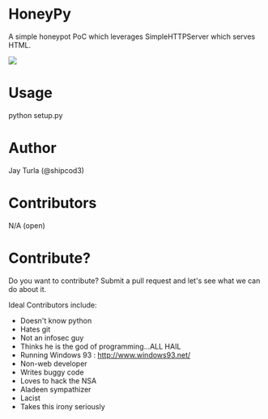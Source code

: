 HoneyPy
=======

A simple honeypot PoC which leverages SimpleHTTPServer which serves HTML.

<img src="https://raw.githubusercontent.com/shipcod3/honeypy/master/img/HoneyPY.PNG" />

Usage
=====

python setup.py <port>

Author
======
Jay Turla (@shipcod3)

Contributors
============
N/A (open)

Contribute?
===========
Do you want to contribute? Submit a pull request and let's see what we can do about it. 

Ideal Contributors include:
- Doesn't know python
- Hates git
- Not an infosec guy
- Thinks he is the god of programming...ALL HAIL
- Running Windows 93 : http://www.windows93.net/
- Non-web developer
- Writes buggy code
- Loves to hack the NSA
- Aladeen sympathizer
- Lacist
- Takes this irony seriously

